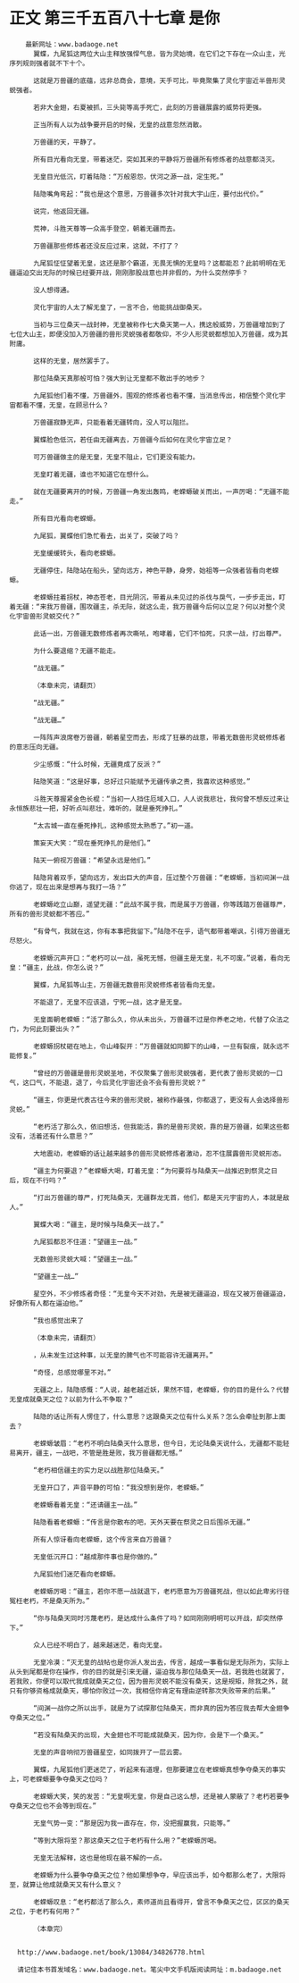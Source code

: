 # 正文 第三千五百八十七章 是你
        最新网址：www.badaoge.net
          翼蝶，九尾狐这两位大山主释放强悍气息，皆为灵始境，在它们之下存在一众山主，光序列规则强者就不下十个。
      
          这就是万兽疆的底蕴，远非总商会，意境，天手可比，毕竟聚集了灵化宇宙近半兽形灵蜕强者。
      
          若非大金翅，右夏被抓，三头毙等高手死亡，此刻的万兽疆展露的威势将更强。
      
          正当所有人以为战争要开启的时候，无皇的战意忽然消散。
      
          万兽疆的天，平静了。
      
          所有目光看向无皇，带着迷茫，突如其来的平静将万兽疆所有修炼者的战意都浇灭。
      
          无皇目光低沉，盯着陆隐：“万般恩怨，伏河之源一战，定生死。”
      
          陆隐嘴角弯起：“我也是这个意思，万兽疆多次针对我大宇山庄，要付出代价。”
      
          说完，他返回无疆。
      
          荒神，斗胜天尊等一众高手登空，朝着无疆而去。
      
          万兽疆那些修炼者还没反应过来，这就，不打了？
      
          九尾狐怔怔望着无皇，这还是那个霸道，无畏无惧的无皇吗？这都能忍？此前明明在无疆逼迫交出无际的时候已经要开战，刚刚那股战意也并非假的，为什么突然停手？
      
          没人想得通。
      
          灵化宇宙的人太了解无皇了，一言不合，他能挑战御桑天。
      
          当初与三位桑天一战封神，无皇被称作七大桑天第一人，携这般威势，万兽疆增加到了七位大山主，即便没加入万兽疆的兽形灵蜕强者都敬仰，不少人形灵蜕都想加入万兽疆，成为其附庸。
      
          这样的无皇，居然罢手了。
      
          那位陆桑天真那般可怕？强大到让无皇都不敢出手的地步？
      
          九尾狐他们看不懂，万兽疆外，围观的修炼者也看不懂，当消息传出，相信整个灵化宇宙都看不懂，无皇，在顾忌什么？
      
          万兽疆寂静无声，只能看着无疆转向，没人可以阻拦。
      
          翼蝶脸色低沉，若任由无疆离去，万兽疆今后如何在灵化宇宙立足？
      
          可万兽疆做主的是无皇，无皇不阻止，它们更没有能力。
      
          无皇盯着无疆，谁也不知道它在想什么。
      
          就在无疆要离开的时候，万兽疆一角发出轰鸣，老蝾螈破关而出，一声厉喝：“无疆不能走。”
      
          所有目光看向老蝾螈。
      
          九尾狐，翼蝶他们急忙看去，出关了，突破了吗？
      
          无皇缓缓转头，看向老蝾螈。
      
          无疆停住，陆隐站在船头，望向远方，神色平静，身旁，始祖等一众强者皆看向老蝾螈。
      
          老蝾螈拄着拐杖，神态苍老，目光阴沉，带着从未见过的杀伐与戾气，一步步走出，盯着无疆：“来我万兽疆，围攻疆主，杀无际，就这么走，我万兽疆今后何以立足？何以对整个灵化宇宙兽形灵蜕交代？”
      
          此话一出，万兽疆无数修炼者再次嘶吼，咆哮着，它们不怕死，只求一战，打出尊严。
      
          为什么要退缩？无疆不能走。
      
          “战无疆。”
      
          （本章未完，请翻页）
      
          “战无疆。”
      
          “战无疆…”
      
          一阵阵声浪席卷万兽疆，朝着星空而去，形成了狂暴的战意，带着无数兽形灵蜕修炼者的意志压向无疆。
      
          少尘感慨：“什么时候，无疆竟成了反派？”
      
          陆隐笑道：“这是好事，总好过只能赋予无疆传承之责，我喜欢这种感觉。”
      
          斗胜天尊握紧金色长棍：“当初一人挡住厄域入口，人人说我悲壮，我何曾不想反过来让永恒族悲壮一把，好听点叫悲壮，难听的，就是垂死挣扎。”
      
          “太古城一直在垂死挣扎，这种感觉太熟悉了。”初一道。
      
          策妄天大笑：“现在垂死挣扎的是他们。”
      
          陆天一俯视万兽疆：“希望永远是他们。”
      
          陆隐背着双手，望向远方，发出巨大的声音，压过整个万兽疆：“老蝾螈，当初间渊一战你逃了，现在出来是想再与我打一场？”
      
          老蝾螈屹立山巅，遥望无疆：“此战不属于我，而是属于万兽疆，你等践踏万兽疆尊严，所有的兽形灵蜕都不答应。”
      
          “有骨气，我就在这，你有本事把我留下。”陆隐不在乎，语气都带着嘲讽，引得万兽疆无尽怒火。
      
          老蝾螈沉声开口：“老朽可以一战，虽死无憾，但疆主是无皇，礼不可废。”说着，看向无皇：“疆主，此战，你怎么说？”
      
          翼蝶，九尾狐等山主，万兽疆无数兽形灵蜕修炼者皆看向无皇。
      
          不能退了，无皇不应该退，宁死一战，这才是无皇。
      
          无皇面朝老蝾螈：“活了那么久，你从未出头，万兽疆不过是你养老之地，代替了众法之门，为何此刻要出头？”
      
          老蝾螈拐杖砸在地上，令山峰裂开：“万兽疆就如同脚下的山峰，一旦有裂痕，就永远不能修复。”
      
          “曾经的万兽疆是兽形灵蜕圣地，不仅聚集了兽形灵蜕强者，更代表了兽形灵蜕的一口气，这口气，不能退，退了，今后灵化宇宙还会不会有兽形灵蜕？”
      
          “疆主，你更是代表古往今来的兽形灵蜕，被称作最强，你都退了，更没有人会选择兽形灵蜕。”
      
          “老朽活了那么久，依旧想活，但我能活，靠的是兽形灵蜕，靠的是万兽疆，如果这些都没有，活着还有什么意思？”
      
          大地震动，老蝾螈的话让越来越多的兽形灵蜕修炼者激动，忍不住展露兽形灵蜕形态。
      
          “疆主为何要退？”老蝾螈大喝，盯着无皇：“为何要将与陆桑天一战推迟到祭灵之日后，现在不行吗？”
      
          “打出万兽疆的尊严，打死陆桑天，无疆群龙无首，他们，都是天元宇宙的人，本就是敌人。”
      
          翼蝶大喝：“疆主，是时候与陆桑天一战了。”
      
          九尾狐都忍不住道：“望疆主一战。”
      
          无数兽形灵蜕大喊：“望疆主一战。”
      
          “望疆主一战…”
      
          星空外，不少修炼者奇怪：“无皇今天不对劲，先是被无疆逼迫，现在又被万兽疆逼迫，好像所有人都在逼迫他。”
      
          “我也感觉出来了
      
          （本章未完，请翻页）
      
          ，从未发生过这种事，以无皇的脾气也不可能容许无疆离开。”
      
          “奇怪，总感觉哪里不对。”
      
          无疆之上，陆隐感慨：“人说，越老越近妖，果然不错，老蝾螈，你的目的是什么？代替无皇成就桑天之位？以前为什么不争取？”
      
          陆隐的话让所有人愣住了，什么意思？这跟桑天之位有什么关系？怎么会牵扯到那上面去？
      
          老蝾螈皱眉：“老朽不明白陆桑天什么意思，但今日，无论陆桑天说什么，无疆都不能轻易离开，疆主，一战吧，不管是胜是败，我万兽疆都无憾。”
      
          “老朽相信疆主的实力足以战胜那位陆桑天。”
      
          无皇开口了，声音平静的可怕：“我没想到是你，老蝾螈。”
      
          老蝾螈看着无皇：“还请疆主一战。”
      
          陆隐看着老蝾螈：“传言是你散布的吧，天外天要在祭灵之日后围杀无疆。”
      
          所有人惊讶看向老蝾螈，这个传言来自万兽疆？
      
          无皇低沉开口：“越成那件事也是你做的。”
      
          九尾狐他们迷茫看向老蝾螈。
      
          老蝾螈厉喝：“疆主，若你不愿一战就退下，老朽愿意为万兽疆死战，但以如此卑劣行径冤枉老朽，不是桑天所为。”
      
          “你与陆桑天同时污蔑老朽，是达成什么条件了吗？如同刚刚明明可以开战，却突然停下。”
      
          众人已经不明白了，越来越迷茫，看向无皇。
      
          无皇冷漠：“灭无皇的战帖也是你派人发出去，传言，越成一事看似是无际所为，实际上从头到尾都是你在操作，你的目的就是引来无疆，逼迫我与那位陆桑天一战，若我胜也就罢了，若我败，你便可以取代我成就桑天之位，因为兽形灵蜕不能没有桑天，这是规矩，除我之外，就只有你够资格成就桑天，哪怕你败过一次，我相信你肯定有理由逆转那次失败带来的后果。”
      
          “间渊一战你之所以出手，就是为了试探那位陆桑天，而非真的因为答应我去帮大金翅争夺桑天之位。”
      
          “若没有陆桑天的出现，大金翅也不可能成就桑天，因为你，会是下一个桑天。”
      
          无皇的声音响彻万兽疆星空，如同拨开了一层云雾。
      
          翼蝶，九尾狐他们更迷茫了，听起来有道理，但那要建立在老蝾螈真想争夺桑天的事实上，可老蝾螈要争夺桑天之位吗？
      
          老蝾螈大笑，笑的发苦：“无皇啊无皇，你是自己这么想，还是被人蒙蔽了？老朽若要争夺桑天之位也不会等到现在。”
      
          无皇气势一变：“那是因为我一直存在，你，没把握赢我，只能等。”
      
          “等到大限将至？那这桑天之位于老朽有什么用？”老蝾螈厉喝。
      
          无皇无法解释，这也是他现在最不解的一点。
      
          老蝾螈为什么要争夺桑天之位？他如果想争夺，早应该出手，如今都那么老了，大限将至，就算让他成就桑天又有什么意义？
      
          老蝾螈叹息：“老朽都活了那么久，素师道尚且看得开，曾言不争桑天之位，区区的桑天之位，于老朽有何用？”
      
          （本章完）
      
      
      http://www.badaoge.net/book/13084/34826778.html
      
      请记住本书首发域名：www.badaoge.net。笔尖中文手机版阅读网址：m.badaoge.net